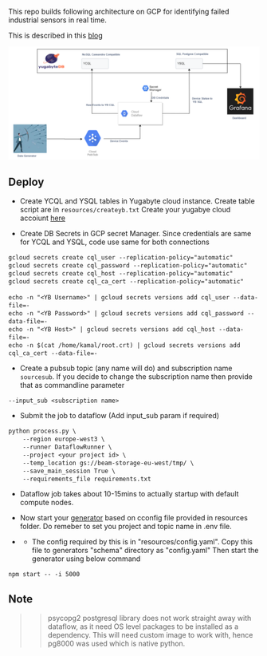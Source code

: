 This repo builds following architecture on GCP for identifying failed industrial sensors in real time.

This is described in this [blog](https://www.kamalsblog.com/2022/01/failed-sensor-identification-gcp-dataflow-yugabyte-grafana.html)

![Architecture](resources/SensorGCP.png)

## Deploy

* Create YCQL and YSQL tables in Yugabyte cloud instance. Create table script are in `resources/createyb.txt`  Create your yugabye cloud accoiunt [here](https://cloud.yugabyte.com/)

* Create DB Secrets in GCP secret Manager. Since credentials are same for YCQL and YSQL, code use same for both connections

```
gcloud secrets create cql_user --replication-policy="automatic"
gcloud secrets create cql_password --replication-policy="automatic"
gcloud secrets create cql_host --replication-policy="automatic"
gcloud secrets create cql_ca_cert --replication-policy="automatic"

echo -n "<YB Username>" | gcloud secrets versions add cql_user --data-file=-
echo -n "<YB Password>" | gcloud secrets versions add cql_password --data-file=-
echo -n "<YB Host>" | gcloud secrets versions add cql_host --data-file=-
echo -n $(cat /home/kamal/root.crt) | gcloud secrets versions add cql_ca_cert --data-file=-

```

* Create a pubsub topic (any name will do) and subscription name `sourcesub`. If you decide to change the subscription name 
then provide that as commandline parameter
```
--input_sub <subscription name>
```

* Submit the job to dataflow (Add input_sub param if required)
```
python process.py \
    --region europe-west3 \
    --runner DataflowRunner \
    --project <your project id> \
    --temp_location gs://beam-storage-eu-west/tmp/ \
    --save_main_session True \
    --requirements_file requirements.txt
```

* Dataflow job takes about 10-15mins to actually startup with default compute nodes.

* Now start your [generator](https://github.com/skamalj/datagenerator) based on cconfig file provided in resources folder.
Do remeber to set you project and topic name in .env file.
* * The config required by this is in "resources/config.yaml". Copy this file to generators "schema" directory as "config.yaml" Then start the generator using below command
```
npm start -- -i 5000
```

## Note
>> psycopg2 postgresql library does not work straight away with dataflow, as it need OS level packages to be installed as a dependency. This will need custom image to work with, hence pg8000 was used which is native python. 